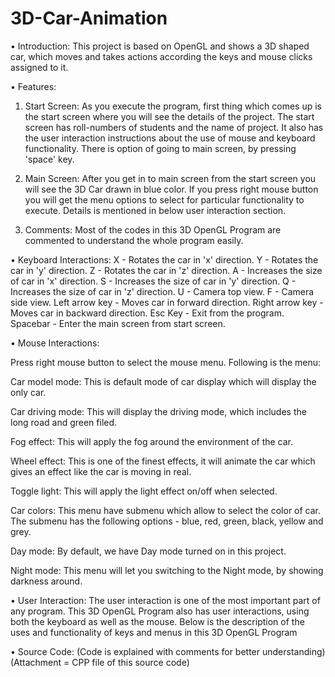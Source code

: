# 3D-Car-Animation

•	Introduction:
This project is based on OpenGL and shows a 3D shaped car, which moves and takes actions according the keys and mouse clicks assigned to it. 

•	Features: 

1.	Start Screen: As you execute the program, first thing which comes up is the start screen where you will see the details of the project. The start screen has roll-numbers of students and the name of project. It also has the user interaction instructions about the use of mouse and keyboard functionality. There is option of going to main screen, by pressing 'space' key.

2.	Main Screen: After you get in to main screen from the start screen you will see the 3D Car drawn in blue color. If you press right mouse button you will get the menu options to select for particular functionality to execute. Details is mentioned in below user interaction section.

3.	Comments: Most of the codes in this 3D OpenGL Program are commented to understand the whole program easily.

•	Keyboard Interactions:
X - Rotates the car in 'x' direction.
Y - Rotates the car in 'y' direction.
Z - Rotates the car in 'z' direction.
A - Increases the size of car in 'x' direction.
S - Increases the size of car in 'y' direction.
Q - Increases the size of car in 'z' direction.
U - Camera top view.
F - Camera side view.
Left arrow key - Moves car in forward direction.
Right arrow key - Moves car in backward direction.
Esc Key - Exit from the program.
Spacebar - Enter the main screen from start screen.

•	Mouse Interactions:
 
Press right mouse button to select the mouse menu. Following is the menu: 

Car model mode: This is default mode of car display which will display the only car.

Car driving mode: This will display the driving mode, which includes the long road and green filed.

Fog effect: This will apply the fog around the environment of the car.

Wheel effect: This is one of the finest effects, it will animate the car which gives an effect like the car is moving in real.

Toggle light: This will apply the light effect on/off when selected.

Car colors: This menu have submenu which allow to select the color of car. The submenu has the following options - blue, red, green, black, yellow and grey.

Day mode: By default, we have Day mode turned on in this project.

Night mode: This menu will let you switching to the Night mode, by showing darkness around.

•	User Interaction:
The user interaction is one of the most important part of any program. This 3D OpenGL Program also has user interactions, using both the keyboard as well as the mouse. Below is the description of the uses and functionality of keys and menus in this 3D OpenGL Program

•	Source Code: (Code is explained with comments for better understanding) 
(Attachment = CPP file of this source code)
